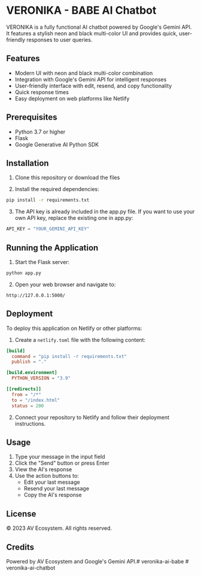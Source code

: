 # VERONIKA - BABE AI Chatbot

VERONIKA is a fully functional AI chatbot powered by Google's Gemini API. It features a stylish neon and black multi-color UI and provides quick, user-friendly responses to user queries.

## Features

- Modern UI with neon and black multi-color combination
- Integration with Google's Gemini API for intelligent responses
- User-friendly interface with edit, resend, and copy functionality
- Quick response times
- Easy deployment on web platforms like Netlify

## Prerequisites

- Python 3.7 or higher
- Flask
- Google Generative AI Python SDK

## Installation

1. Clone this repository or download the files

2. Install the required dependencies:

```bash
pip install -r requirements.txt
```

3. The API key is already included in the app.py file. If you want to use your own API key, replace the existing one in app.py:

```python
API_KEY = "YOUR_GEMINI_API_KEY"
```

## Running the Application

1. Start the Flask server:

```bash
python app.py
```

2. Open your web browser and navigate to:

```
http://127.0.0.1:5000/
```

## Deployment

To deploy this application on Netlify or other platforms:

1. Create a `netlify.toml` file with the following content:

```toml
[build]
  command = "pip install -r requirements.txt"
  publish = "."

[build.environment]
  PYTHON_VERSION = "3.9"

[[redirects]]
  from = "/*"
  to = "/index.html"
  status = 200
```

2. Connect your repository to Netlify and follow their deployment instructions.

## Usage

1. Type your message in the input field
2. Click the "Send" button or press Enter
3. View the AI's response
4. Use the action buttons to:
   - Edit your last message
   - Resend your last message
   - Copy the AI's response

## License

© 2023 AV Ecosystem. All rights reserved.

## Credits

Powered by AV Ecosystem and Google's Gemini API.#   v e r o n i k a - a i - b a b e  
 #   v e r o n i k a - a i - c h a t b o t  
 